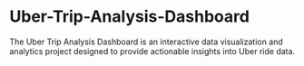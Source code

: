 # Uber-Trip-Analysis-Dashboard
The Uber Trip Analysis Dashboard is an interactive data visualization and analytics project designed to provide actionable insights into Uber ride data.
